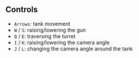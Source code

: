 ## Controls
- `Arrows`: tank movement
- `W` / `S`: raising/lowering the gun
- `Q` / `E`: traversing the turret
- `I` / `K`: raising/lowering the camera angle
- `J` / `L`: changing the camera angle around the tank